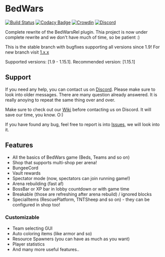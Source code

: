 # BedWars
[![Build Status](https://jenkins.mtorus.cz/job/BedWars-0.x.x/badge/icon)](https://jenkins.mtorus.cz/job/BedWars/)
[![Codacy Badge](https://api.codacy.com/project/badge/Grade/472077c84c9d40de8b0e9efc55e64b19?branch=master)](https://www.codacy.com/manual/Misat11/BedWars?utm_source=github.com&amp;utm_medium=referral&amp;utm_content=ScreamingSandals/BedWars&amp;utm_campaign=Badge_Grade&bid=14860338)
[![Crowdin](https://badges.crowdin.net/screamingbedwars/localized.svg)](https://crowdin.com/project/screamingbedwars)
[![Discord](https://img.shields.io/discord/582271436845219842?logo=discord)](https://discord.gg/VgrFUbV)

Complete rewrite of the BedWarsRel plugin.
Thia project is now under complete rewrite and we don't have much of time, so be patient :)

This is the stable branch with bugfixes supporting all versions since 1.9! For new branch visit [1.x.x](https://github.com/ScreamingSandals/BedWars/tree/1.x.x)

Supported versions: \[1.9 - 1.15.1\]. Recommended version: \[1.15.1\]

## Support
If you need any help, you can contact us on [Discord](https://discord.gg/VgrFUbV). Please make sure to look into older messages. There are many question already answered. It is really anoying to repeat the same thing over and over.

Make sure to check out our [Wiki](https://github.com/ScreamingSandals/BedWars/wiki) before contacting us on Discord. It will save our time, you know. O:)

If you have found any bug, feel free to report is into [Issues](https://github.com/ScreamingSandals/BedWars/issues), we will look into it.

## Features
-   All the basics of BedWars game (Beds, Teams and so on)
-   Shop that supports multi-shop per arena!
-   BungeeCord
-   Vault rewards
-   Spectator mode (now, spectators can join running game!)
-   Arena rebuilding (fast af)
-   BossBar or XP bar in lobby countdown or with game time
-   Breakable (those are refreshing after arena rebuild) / ignored blocks
-   SpecialItems (RescuePlatform, TNTSheep and so on) - they can be configured in shop too!

### Customizable
-   Team selecting GUI
-   Auto coloring items (like armor and so)
-   Resource Spawners (you can have as much as you want)
-   Player statistics
-   And many more useful features..
